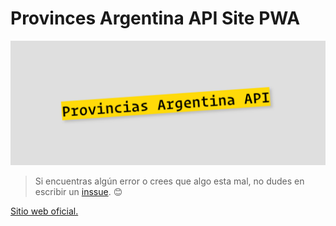 # Provinces Argentina API Site PWA
![Provinces Argentina API](./icon/pa_api.png)


> Si encuentras algún error o crees que algo esta mal, no dudes en escribir un [inssue](https://github.com/Franqsanz/provinces-argentina-api/issues). 😊

[Sitio web oficial.](https://provincesargentinaapi.netlify.app/)

